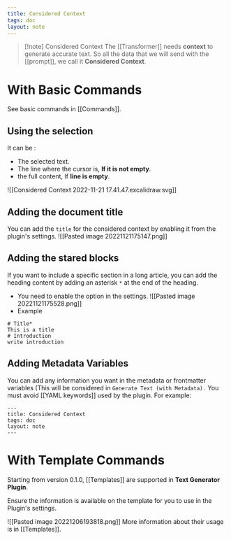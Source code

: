 ```yaml
---
title: Considered Context
tags: doc
layout: note 
---
```


> [!note] Considered Context
> The [[Transformer]] needs **context** to generate accurate text. So all the data that we will send with the [[prompt]], we call it **Considered Context**.


# With Basic Commands
See basic commands in [[Commands]]. 
## Using the selection
It can be : 
- The selected text.
- The line where the cursor is, **If it is not empty**.
- the full content, If **line is empty**.

![[Considered Context 2022-11-21 17.41.47.excalidraw.svg]]

## Adding the document title 
You can add the ``title`` for the considered context by enabling it from the plugin's settings. 
![[Pasted image 20221121175147.png]]

## Adding the stared blocks 
If you want to include a specific section in a long article, you can add the heading content by adding an asterisk `*`  at the end of the heading. 

* You need to enable the option in the settings.
![[Pasted image 20221121175528.png]]
* Example 
```
# Title* 
This is a title
# Introduction
write introduction
```

## Adding Metadata Variables 
You can add any information you want in the metadata or frontmatter variables (This will be considered in `Generate Text (with Metadata).` You must avoid [[YAML keywords]] used by the plugin. 
For example: 
```YMAL
---
title: Considered Context
tags: doc
layout: note 
---
```

# With Template Commands
Starting from version 0.1.0, [[Templates]] are supported in **Text Generator Plugin**.

Ensure the information is available on the template for you to use in the Plugin's settings.

![[Pasted image 20221206193818.png]]
More information about their usage is in [[Templates]]. 